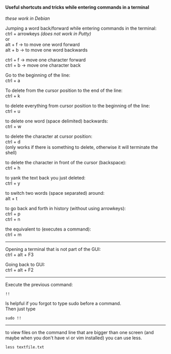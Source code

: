 #### Useful shortcuts and tricks while entering commands in a terminal

*these work in Debian*

Jumping a word back/forward while entering commands in the terminal:\
ctrl + arrowkeys *(does not work in Putty)*\
or\
alt + f -> to move one word forward\
alt + b -> to move one word backwards

ctrl + f -> move one character forward\
ctrl + b -> move one character back

Go to the beginning of the line:\
ctrl + a

To delete from the cursor position to the end of the line:\
ctrl + k

to delete everything from cursor position to the beginning of the line:\
ctrl + u

to delete one word (space delimited) backwards:\
ctrl + w

to delete the character at cursor position:\
ctrl + d\
(only works if there is something to delete, otherwise it will terminate the shell)

to delete the character in front of the cursor (backspace):\
ctrl + h

to yank the text back you just deleted:\
ctrl + y

to switch two words (space separated) around:\
alt + t

to go back and forth in history (without using arrowkeys):\
ctrl + p\
ctrl + n

the equivalent to <enter> (executes a command):\
ctrl + m

***

Opening a terminal that is not part of the GUI:\
ctrl + alt + F3

Going back to GUI:\
ctrl + alt + F2

***

Execute the previous command:
```
!!
```

Is helpful if you forgot to type sudo before a command.\
Then just type
```
sudo !!
```

***

to view files on the command line that are bigger than one screen (and maybe when you don't have vi or vim installed) you can use less.
```
less textfile.txt
```
